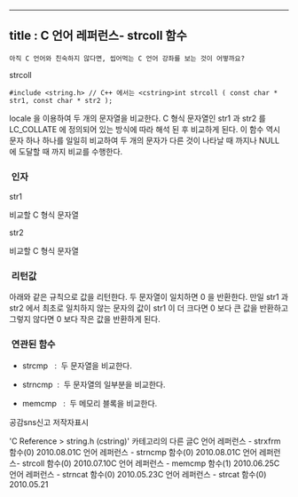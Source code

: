 ----------------
title : C 언어 레퍼런스- strcoll 함수
--------------



```warning
아직 C 언어와 친숙하지 않다면, 씹어먹는 C 언어 강좌를 보는 것이 어떻까요?
```


strcoll




```info
#include <string.h> // C++ 에서는 <cstring>int strcoll ( const char * str1, const char * str2 );
```

locale 을 이용하여 두 개의 문자열을 비교한다. 
C 형식 문자열인 str1 과 str2 를 LC_COLLATE 에 정의되어 있는 방식에 따라 해석 된 후 비교하게 된다. 이 함수 역시 문자 하나 하나를 일일히 비교하여 두 개의 문자가 다른 것이 나타날 때 까지나 NULL 에 도달할 때 까지 비교를 수행한다. 



###  인자


str1

비교할 C 형식 문자열 

str2

비교할 C 형식 문자열




###  리턴값




아래와 같은 규칙으로 값을 리턴한다.
두 문자열이 일치하면 0 을 반환한다.
만일 str1 과 str2 에서 최초로 일치하지 않는 문자의 값이 str1 이 더 크다면 0 보다 큰 값을 반환하고 그렇지 않다면 0 보다 작은 값을 반환하게 된다. 



###  연관된 함수




* strcmp
  :  두 문자열을 비교한다. 



* strncmp  :  두 문자열의 일부분을 비교한다.   

* memcmp
  :  두 메모리 블록을 비교한다. 







공감sns신고
저작자표시

'C Reference > string.h (cstring)' 카테고리의 다른 글C 언어 레퍼런스 - strxfrm 함수(0)
2010.08.01C 언어 레퍼런스 - strncmp 함수(0)
2010.08.01C 언어 레퍼런스- strcoll 함수(0)
2010.07.10C 언어 레퍼런스 - memcmp 함수(1)
2010.06.25C 언어 레퍼런스 - strncat 함수(0)
2010.05.23C 언어 레퍼런스 - strcat 함수(0)
2010.05.21

